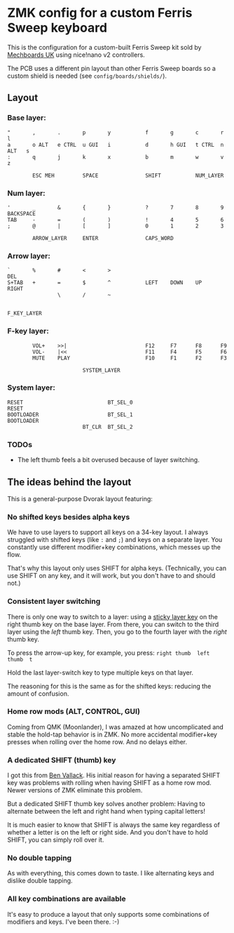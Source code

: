 # ZMK config for a custom Ferris Sweep keyboard

This is the configuration for a custom-built Ferris Sweep kit 
sold by [Mechboards UK](https://mechboards.co.uk/products/ferris-sweep-kit?variant=41437490544845)
using nice!nano v2 controllers.

The PCB uses a different pin layout than other Ferris Sweep boards so
a custom shield is needed (see `config/boards/shields/`).

## Layout

### Base layer:

    "       ,       .       p       y           f       g       c       r       l
    a       o ALT   e CTRL  u GUI   i           d       h GUI   t CTRL  n ALT   s
    :       q       j       k       x           b       m       w       v       z

            ESC MEH         SPACE               SHIFT           NUM_LAYER

### Num layer:

    '       _       &       {       }           ?       7       8       9       BACKSPACE
    TAB     -       =       (       )           !       4       5       6     
    ;       @       |       [       ]           0       1       2       3

            ARROW_LAYER     ENTER               CAPS_WORD     

### Arrow layer:

    `       %       #       <       >                                           DEL 
    S+TAB   +       =       $       ^           LEFT    DOWN    UP      RIGHT
                    \       /       ~

                                                                F_KEY_LAYER

### F-key layer:

            VOL+    >>|                         F12     F7      F8      F9    
            VOL-    |<<                         F11     F4      F5      F6
            MUTE    PLAY                        F10     F1      F2      F3

                            SYSTEM_LAYER

### System layer:

    RESET                           BT_SEL_0                                    RESET
    BOOTLOADER                      BT_SEL_1                                    BOOTLOADER
                            BT_CLR  BT_SEL_2


### TODOs

- The left thumb feels a bit overused because of layer switching.

## The ideas behind the layout

This is a general-purpose Dvorak layout featuring:

### No shifted keys besides alpha keys

We have to use layers to support all keys on a 34-key layout. 
I always struggled with shifted keys (like `:` and `;`) and keys on a
separate layer. You constantly use different modifier+key combinations, 
which messes up the flow.

That's why this layout only uses SHIFT for alpha keys. (Technically, you can 
use SHIFT on any key, and it will work, but you don't have to and should not.)


### Consistent layer switching

There is only one way to switch to a layer: using a 
[sticky layer key](https://zmk.dev/docs/behaviors/sticky-layer) on the right
thumb key on the base layer. 
From there, you can switch to the third layer using the *left* thumb key. 
Then, you go to the fourth layer with the *right* thumb key. 

To press the arrow-up key, for example, you press: `right thumb  left thumb  t` 

Hold the last layer-switch key to type multiple keys on that layer.

The reasoning for this is the same as for the shifted keys: reducing the 
amount of confusion. 


### Home row mods (ALT, CONTROL, GUI)

Coming from QMK (Moonlander), I was amazed at how uncomplicated and stable
the hold-tap behavior is in ZMK. No more accidental modifier+key presses when
rolling over the home row. And no delays either.


### A dedicated SHIFT (thumb) key

I got this from [Ben Vallack](https://www.youtube.com/watch?v=8wZ8FRwOzhU&t=444s).
His initial reason for having a separated SHIFT key was problems with
rolling when having SHIFT as a home row mod. Newer versions of ZMK eliminate this
problem.

But a dedicated SHIFT thumb key solves another problem:
Having to alternate between the left and right hand when typing capital letters!

It is much easier to know that SHIFT is always the same key regardless of whether
a letter is on the left or right side. And you don't have to hold SHIFT, you can
simply roll over it. 


### No double tapping

As with everything, this comes down to taste. I like alternating keys and dislike
double tapping. 


### All key combinations are available 

It's easy to produce a layout that only supports some combinations
of modifiers and keys. I've been there. :-)
